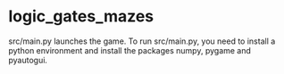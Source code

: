 # logic_gates_mazes
src/main.py launches the game.
To run src/main.py, you need to install a python environment and install the packages numpy, pygame and pyautogui.
